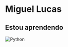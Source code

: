 # Miguel Lucas

## Estou aprendendo

![Python](https://cdn.jsdelivr.net/gh/devicons/devicon/icons/python/python-plain.svg)
